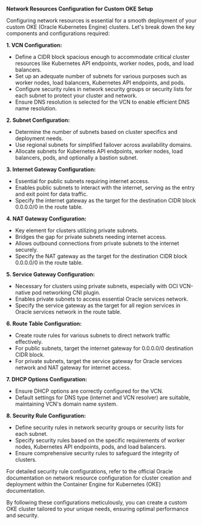 **Network Resources Configuration for Custom OKE Setup**

Configuring network resources is essential for a smooth deployment of your custom OKE (Oracle Kubernetes Engine) clusters. Let's break down the key components and configurations required:

**1. VCN Configuration:**
   - Define a CIDR block spacious enough to accommodate critical cluster resources like Kubernetes API endpoints, worker nodes, pods, and load balancers.
   - Set up an adequate number of subnets for various purposes such as worker nodes, load balancers, Kubernetes API endpoints, and pods.
   - Configure security rules in network security groups or security lists for each subnet to protect your cluster and network.
   - Ensure DNS resolution is selected for the VCN to enable efficient DNS name resolution.

**2. Subnet Configuration:**
   - Determine the number of subnets based on cluster specifics and deployment needs.
   - Use regional subnets for simplified failover across availability domains.
   - Allocate subnets for Kubernetes API endpoints, worker nodes, load balancers, pods, and optionally a bastion subnet.

**3. Internet Gateway Configuration:**
   - Essential for public subnets requiring internet access.
   - Enables public subnets to interact with the internet, serving as the entry and exit point for data traffic.
   - Specify the internet gateway as the target for the destination CIDR block 0.0.0.0/0 in the route table.

**4. NAT Gateway Configuration:**
   - Key element for clusters utilizing private subnets.
   - Bridges the gap for private subnets needing internet access.
   - Allows outbound connections from private subnets to the internet securely.
   - Specify the NAT gateway as the target for the destination CIDR block 0.0.0.0/0 in the route table.

**5. Service Gateway Configuration:**
   - Necessary for clusters using private subnets, especially with OCI VCN-native pod networking CNI plugin.
   - Enables private subnets to access essential Oracle services network.
   - Specify the service gateway as the target for all region services in Oracle services network in the route table.

**6. Route Table Configuration:**
   - Create route rules for various subnets to direct network traffic effectively.
   - For public subnets, target the internet gateway for 0.0.0.0/0 destination CIDR block.
   - For private subnets, target the service gateway for Oracle services network and NAT gateway for internet access.

**7. DHCP Options Configuration:**
   - Ensure DHCP options are correctly configured for the VCN.
   - Default settings for DNS type (internet and VCN resolver) are suitable, maintaining VCN's domain name system.

**8. Security Rule Configuration:**
   - Define security rules in network security groups or security lists for each subnet.
   - Specify security rules based on the specific requirements of worker nodes, Kubernetes API endpoints, pods, and load balancers.
   - Ensure comprehensive security rules to safeguard the integrity of clusters.

For detailed security rule configurations, refer to the official Oracle documentation on network resource configuration for cluster creation and deployment within the Container Engine for Kubernetes (OKE) documentation.

By following these configurations meticulously, you can create a custom OKE cluster tailored to your unique needs, ensuring optimal performance and security.
